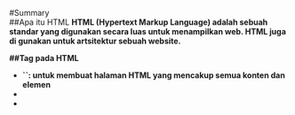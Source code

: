 #Summary
<br>
##Apa itu HTML
<b>HTML (Hypertext Markup Language)<b> adalah sebuah standar yang digunakan secara luas untuk menampilkan web. <b>HTML<b> juga di gunakan untuk artsitektur sebuah website.

##Tag pada HTML

<ul>
<li>`<html>`: untuk membuat halaman HTML yang mencakup semua konten dan elemen</li>
<li></li>
<li></li>
</ul>
